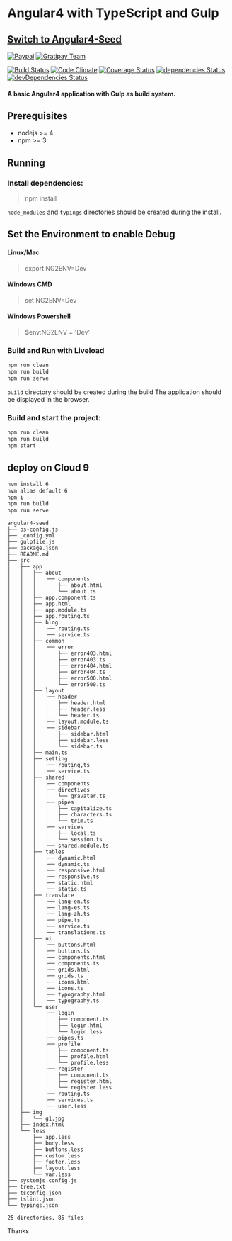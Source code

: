# Angular4 with TypeScript and Gulp

## [Switch to Angular4-Seed](https://github.com/AngularVN/angular4-seed)

[![Paypal](https://img.shields.io/badge/donate-paypal-blue.svg)](https://goo.gl/mgesnb)
[![Gratipay Team](https://img.shields.io/gratipay/Angular-VN/shields.svg)](https://gratipay.com/Angular-VN)

[![Build Status](https://travis-ci.org/AngularVN/angular4-seed.svg?branch=master)](https://travis-ci.org/AngularVN/angular4-seed)
[![Code Climate](https://codeclimate.com/github/AngularVN/angular4-seed/badges/gpa.svg)](https://codeclimate.com/github/AngularVN/angular4-seed)
[![Coverage Status](https://coveralls.io/repos/github/AngularVN/angular4-seed/badge.svg)](https://coveralls.io/github/AngularVN/angular4-seed)
[![dependencies Status](https://david-dm.org/AngularVN/angular4-seed/status.svg)](https://david-dm.org/AngularVN/angular4-seed)
[![devDependencies Status](https://david-dm.org/AngularVN/angular4-seed/dev-status.svg)](https://david-dm.org/AngularVN/angular4-seed?type=dev)

#### A basic Angular4 application with Gulp as build system.


Prerequisites
-------------

- nodejs >= 4
- npm >= 3

Running
-------

### Install dependencies:

> npm install

`node_modules` and `typings` directories should be created during the install.


Set the Environment to enable Debug
-------

#### Linux/Mac

> export NG2ENV=Dev


#### Windows CMD

> set NG2ENV=Dev


#### Windows Powershell

> $env:NG2ENV = 'Dev'


### Build and Run with Liveload

```bash
npm run clean
npm run build
npm run serve
```

`build` directory should be created during the build
The application should be displayed in the browser.


### Build and start the project:

```bash
npm run clean
npm run build
npm start
```

## deploy on Cloud 9

```bash
nvm install 6
nvm alias default 6
npm i
npm run build
npm run serve
```

```
angular4-seed
├── bs-config.js
├── _config.yml
├── gulpfile.js
├── package.json
├── README.md
├── src
│   ├── app
│   │   ├── about
│   │   │   └── components
│   │   │       ├── about.html
│   │   │       └── about.ts
│   │   ├── app.component.ts
│   │   ├── app.html
│   │   ├── app.module.ts
│   │   ├── app.routing.ts
│   │   ├── blog
│   │   │   ├── routing.ts
│   │   │   └── service.ts
│   │   ├── common
│   │   │   └── error
│   │   │       ├── error403.html
│   │   │       ├── error403.ts
│   │   │       ├── error404.html
│   │   │       ├── error404.ts
│   │   │       ├── error500.html
│   │   │       └── error500.ts
│   │   ├── layout
│   │   │   ├── header
│   │   │   │   ├── header.html
│   │   │   │   ├── header.less
│   │   │   │   └── header.ts
│   │   │   ├── layout.module.ts
│   │   │   └── sidebar
│   │   │       ├── sidebar.html
│   │   │       ├── sidebar.less
│   │   │       └── sidebar.ts
│   │   ├── main.ts
│   │   ├── setting
│   │   │   ├── routing,ts
│   │   │   └── service.ts
│   │   ├── shared
│   │   │   ├── components
│   │   │   ├── directives
│   │   │   │   └── gravatar.ts
│   │   │   ├── pipes
│   │   │   │   ├── capitalize.ts
│   │   │   │   ├── characters.ts
│   │   │   │   └── trim.ts
│   │   │   ├── services
│   │   │   │   ├── local.ts
│   │   │   │   └── session.ts
│   │   │   └── shared.module.ts
│   │   ├── tables
│   │   │   ├── dynamic.html
│   │   │   ├── dynamic.ts
│   │   │   ├── responsive.html
│   │   │   ├── responsive.ts
│   │   │   ├── static.html
│   │   │   └── static.ts
│   │   ├── translate
│   │   │   ├── lang-en.ts
│   │   │   ├── lang-es.ts
│   │   │   ├── lang-zh.ts
│   │   │   ├── pipe.ts
│   │   │   ├── service.ts
│   │   │   └── translations.ts
│   │   ├── ui
│   │   │   ├── buttons.html
│   │   │   ├── buttons.ts
│   │   │   ├── components.html
│   │   │   ├── components.ts
│   │   │   ├── grids.html
│   │   │   ├── grids.ts
│   │   │   ├── icons.html
│   │   │   ├── icons.ts
│   │   │   ├── typography.html
│   │   │   └── typography.ts
│   │   └── user
│   │       ├── login
│   │       │   ├── component.ts
│   │       │   ├── login.html
│   │       │   └── login.less
│   │       ├── pipes.ts
│   │       ├── profile
│   │       │   ├── component.ts
│   │       │   ├── profile.html
│   │       │   └── profile.less
│   │       ├── register
│   │       │   ├── component.ts
│   │       │   ├── register.html
│   │       │   └── register.less
│   │       ├── routing.ts
│   │       ├── services.ts
│   │       └── user.less
│   ├── img
│   │   └── g1.jpg
│   ├── index.html
│   └── less
│       ├── app.less
│       ├── body.less
│       ├── buttons.less
│       ├── custom.less
│       ├── footer.less
│       ├── layout.less
│       └── var.less
├── systemjs.config.js
├── tree.txt
├── tsconfig.json
├── tslint.json
└── typings.json

25 directories, 85 files
```

Thanks